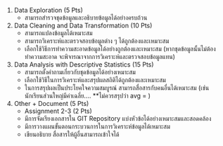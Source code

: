 1. Data Exploration (5 Pts)
   - สามารถสำรวจชุดข้อมูลและอธิบายข้อมูลได้อย่างครบถ้วน
2. Data Cleaning and Data Transformation (10 Pts)
   - สามารถแปลงข้อมูลได้เหมาะสม
   - สามารถวิเคราะห์และตรวจสอบข้อมูลต่าง ๆ ได้ถูกต้องและเหมาะสม
   - เลือกใช้วิธีการทำความสะอาดข้อมูลได้อย่างถูกต้องและเหมาะสม (หากชุดข้อมูลนั้นไม่ต้องทำความสะอาด จะพิจารณาจากการวิเคราะห์และตรวจสอบข้อมูลแทน)
3. Data Analysis with Descriptive Statistics (15 Pts)
   - สามารถตั้งคำถามเกี่ยวกับชุดข้อมูลได้อย่างเหมาะสม
   - เลือกใช้วิธีในการวิเคราะห์และสรุปผลสถิติได้ถูกต้องและเหมาะสม
   - ในการสรุปผลเป็นประโยคใจความสมบูรณ์ สามารถสื่อสารกับคนอื่นได้เหมาะสม (เช่น นักเรียนส่วนใหญ่มีค่าเฉลี่ย.... **ไม่ควรสรุปว่า avg = )
4. Other + Document (5 Pts)
   - Assignment 2-3 (2 Pts)
   - มีการจัดเรียงเอกสารใน GIT Repository แบ่งหัวข้อได้อย่างเหมาะสมและสอดคล้อง
   - มีการวางแผนขั้นตอนกระบวนการในการวิเคราะห์ข้อมูลได้เหมาะสม
   - เขียนอธิบาย สื่อสารให้ผู้อื่นสามารถเข้าใจได้
